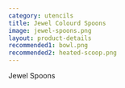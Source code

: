 ```yaml
---
category: utencils
title: Jewel Colourd Spoons
image: jewel-spoons.png
layout: product-details
recommended1: bowl.png
recommended2: heated-scoop.png
---
```

Jewel Spoons